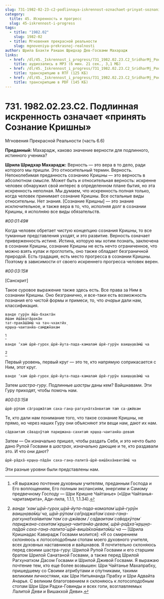```yaml
---
slug: 731-1982-02-23-c2-podlinnaya-iskrennost-oznachaet-prinyat-soznanie-krishny
category:
  title: 45. Искренность и прогресс
  slug: 45-iskrennost-i-progress
tags:
  - title: "1982.02"
    slug: 1982-02
  - title: Мгновения прекрасной реальности
    slug: mgnoveniya-prekrasnoj-realnosti
author: Шрила Бхакти Ракшак Шридхар Дев-Госвами Махарадж
links:
  - href: /dl/45._Iskrennost_i_progress/731_1982.02.23.C2_SridharMj_Podlinnaya_iskrennost_oznachayet_prinyat_Soznaniye_Krishny.mp3
    title: аудиозапись в MP3 (6 мин. 21 сек., 3,1 МБ)
  - href: /dl/45._Iskrennost_i_progress/731_1982.02.23.C2_SridharMj_Podlinnaya_iskrennost_oznachayet_prinyat_Soznaniye_Krishny.rtf
    title: транскрипцию в RTF (125 КБ)
  - href: /dl/45._Iskrennost_i_progress/731_1982.02.23.C2_SridharMj_Podlinnaya_iskrennost_oznachayet_prinyat_Soznaniye_Krishny.pdf
    title: транскрипцию в PDF (145 КБ)
---
```


# 731. 1982.02.23.C2. Подлинная искренность означает «принять Сознание Кришны»

Мгновения Прекрасной Реальности (часть 6.6)

**Преданный:** Махарадж, каково значение верности для подлинного, истинного ученика?

**Шрила Шридхар Махарадж:** Верность — это вера в то дело, ради которого мы пришли. Это относительный термин. Верность. Непоколебимая преданность сознанию Кришны — это верность в абсолютном смысле. Может быть и относительная верность: искренне человек обнаружил свой интерес в определенном плане бытия, но эта искренность неполная. Мы думаем, что искренность полная только, когда человек принимает сознание Кришны. Все остальные виды относительны. Нет знания. [Сознание Кришны] — это знание исключительное, и также вера в то, что, исполняя долг в сознании Кришны, я исполняю все виды обязательств.

*#00:01:49#*

Когда человек обретает чистую концепцию сознания Кришны, то все туманные представления уходят, и это развитие. Верность означает приверженность истине. Истина, которую мы хотим познать, заключена в сознании Кришны, сознание Кришны не есть нечто ограниченное, что можно взять кулак и проглотить, оно также обладает безграничной природой. Есть градация, есть место прогресса в сознании Кришны. Поэтому в зависимости от своего искреннего прогресса человек верен.

*#00:03:15#*

[Санскрит]

Такое суровое выражение также здесь есть. Все права за Ним в сознании Кришны. Оно безгранично, и все-таки есть возможность познания его чистой формы и примеси, то, что *ачарьи* дали нам, классификация.

    ванде гурӯн ӣш́а-бхакта̄н
    ӣш́ам ӣш́а̄вата̄рака̄н
    тат-прака̄ш́а̄м̇ш́ ча тач-чхактӣх̣
    кр̣ш̣н̣а-чаитанйа-сам̇джн̃акам
[^_ftn1]

    ванде ‘хам̇ ш́рӣ-гурох̣ ш́рӣ-йута-пада-камалам̇ ш́рӣ-гурӯн ваиш̣н̣ава̄м̇ш́ ча
[^_ftn2]

Первый уровень, первый круг — это те, кто напрямую соприкасается с Ним, этот круг.

    ванде ‘хам̇ ш́рӣ-гурох̣ ш́рӣ-йута-пада-камалам̇ ш́рӣ-гурӯн ваиш̣н̣ава̄м̇ш́ ча

Затем *шастра-гуру*. Подлинные *шастры* даны кем? Вайшнавами. Эти Гуру приходят, чтобы помочь нам.

*#00:03:15#*

    ш́рӣ-рӯпам̇ са̄граджа̄там̇ саха-ган̣а-рагхуна̄тха̄нвитам̇ там̇ са-джӣвам

Те, кто дали нам понимание того, что такое сознание Кришны, не прямо, но через наших Гуру они объясняют эти вещи нам, дают их нам.

    са̄дваитам̇ са̄вадхӯтам̇ париджана-сахитам̇ кр̣ш̣н̣а-чаитанйа-девам̇

Затем — Он изначально пришел, чтобы раздать Себя, и это нечто было дано Рупой Госвами в *шастрах*, изначально дающие и те, кто раздавали это. И что они дают?

    ш́рӣ-ра̄дха̄-кр̣ш̣н̣а-па̄да̄н саха-ган̣а-лалита̄-ш́рӣ-виш́а̄кха̄нвита̄м̇ш́ ча

Эти разные уровни были представлены нам.



[^_ftn1]: «Я выражаю почтение духовным учителям, преданным Господа и Его воплощениям, Его полным экспансиям, энергиям и Самому предвечному Господу — Шри Кришне Чайтанье» («Шри Чайтанья-чаритамрита», Ади-лила, 1.1.1, 1.1.34).

[^_ftn2]: *ванде ‘хам̇ ш́рӣ-гурох̣ ш́рӣ-йута-пада-камалам̇ ш́рӣ-гурӯн ваиш̣н̣ава̄м̇ш́ ча, ш́рӣ-рӯпам̇ са̄граджа̄там̇ саха-ган̣а-рагхуна̄тха̄нвитам̇ там̇ са-джӣвам / са̄дваитам̇ са̄вадхӯтам̇ париджана-сахитам̇ кр̣ш̣н̣а-чаитанйа-девам̇, ш́рӣ-ра̄дха̄-кр̣ш̣н̣а-па̄да̄н саха-ган̣а-лалита̄-ш́рӣ-виш́а̄кха̄нвита̄м̇ш́ ча* — [Шрила Кришнадас Кавирадж Госвами молится]: «Я со смирением склоняюсь к лотосоподобным стопам моего духовного учителя, всех духовных наставников и вайшнавов. Я почтительно склоняюсь перед своими шастра-гуру: Шрилой Рупой Госвами и его старшим братом Шрилой Санатаной Госвами, а также перед Шрилой Рагхунатхом Дасом Госвами и Шрилой Дживой Госвами. Я выражаю почтение тем, кто еще более возвышен: Шри Чайтанье Махапрабху, пришедшему со Своими атрибутами и спутниками, такими великими личностями, как Шри Нитьянанда Прабху и Шри Адвайта Ачарья. С великим благоговением я склоняюсь к лотосоподобным стопам Шри Шри Радхи-Говинды и всех гопи, возглавляемых Лалитой Деви и Вишакхой Деви».

